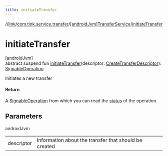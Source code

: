 ```yaml
---
title: initiateTransfer
---
```

//[link](../../../index.html)/[com.tink.service.transfer](../index.html)/[[androidJvm]TransferService](index.html)/[initiateTransfer](initiate-transfer.html)



# initiateTransfer



[androidJvm]\
abstract suspend fun [initiateTransfer](initiate-transfer.html)(descriptor: [CreateTransferDescriptor](../[android-jvm]-create-transfer-descriptor/index.html)): [SignableOperation](../../com.tink.model.transfer/[android-jvm]-signable-operation/index.html)



Initiates a new transfer



#### Return



A [SignableOperation](../../com.tink.model.transfer/[android-jvm]-signable-operation/index.html) from which you can read the [status](../../com.tink.model.transfer/[android-jvm]-signable-operation/-status/index.html) of the operation.



## Parameters


androidJvm

| | |
|---|---|
| descriptor | Information about the transfer that should be created |





